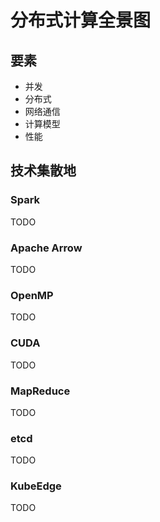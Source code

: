 # 分布式计算全景图

## 要素

- 并发
- 分布式
- 网络通信
- 计算模型
- 性能

## 技术集散地

### Spark

TODO

### Apache Arrow

TODO

### OpenMP

TODO

### CUDA

TODO

### MapReduce

TODO

### etcd

TODO

### KubeEdge

TODO
